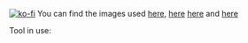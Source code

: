 [![ko-fi](https://ko-fi.com/img/githubbutton_sm.svg)](https://ko-fi.com/W7W0BRJMB)
You can find the images used [here](https://www.flaticon.com/free-icon/diskette_489707?term=floppy+disk&page=1&position=18&origin=search&related_id=489707), [here](https://www.flaticon.com/free-icon/reset_12194559term=restore&page=1&position=45&origin=search&related_id=12194559) [here](https://www.flaticon.com/free-icon/schedule_3652191?term=schedule&page=1&position=2&origin=search&related_id=3652191) and [here](https://www.flaticon.com/free-icon/settings_561772?term=settings&page=1&position=50&origin=search&related_id=561772)

Tool in use:

